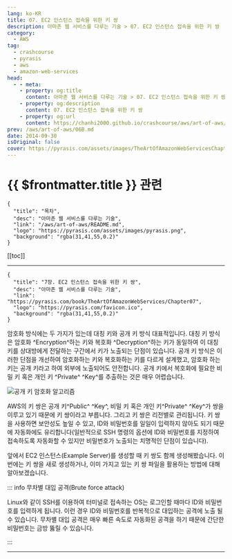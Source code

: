```yaml
---
lang: ko-KR
title: 07. EC2 인스턴스 접속을 위한 키 쌍
description: 아마존 웹 서비스를 다루는 기술 > 07. EC2 인스턴스 접속을 위한 키 쌍
category:
  - AWS
tag: 
  - crashcourse
  - pyrasis
  - aws 
  - amazon-web-services
head:
  - - meta:
    - property: og:title
      content: 아마존 웹 서비스를 다루는 기술 > 07. EC2 인스턴스 접속을 위한 키 쌍
    - property: og:description
      content: 07. EC2 인스턴스 접속을 위한 키 쌍
    - property: og:url
      content: https://chanhi2000.github.io/crashcourse/aws/art-of-aws/07.html
prev: /aws/art-of-aws/06B.md
date: 2014-09-30
isOriginal: false
cover: https://pyrasis.com/assets/images/TheArtOfAmazonWebServicesChapter07/1.png
---
```


# {{ $frontmatter.title }} 관련

```component VPCard
{
  "title": "목차",
  "desc": "아마존 웹 서비스를 다루는 기술",
  "link": "/aws/art-of-aws/README.md",
  "logo": "https://pyrasis.com/assets/images/pyrasis.png",
  "background": "rgba(31,41,55,0.2)"
}
```

[[toc]]

---

```component VPCard
{
  "title": "7장. EC2 인스턴스 접속을 위한 키 쌍",
  "desc": "아마존 웹 서비스를 다루는 기술",
  "link": "https://pyrasis.com/book/TheArtOfAmazonWebServices/Chapter07",
  "logo": "https://pyrasis.com/favicon.ico",
  "background": "rgba(31,41,55,0.2)"
}
```

암호화 방식에는 두 가지가 있는데 대칭 키와 공개 키 방식 대표적입니다. 대칭 키 방식은 암호화 ^Encryption^하는 키와 복호화 ^Decryption^하는 키가 동일하여 이 대칭 키를 상대방에게 전달하는 구간에서 키가 노출되는 단점이 있습니다. 공개 키 방식은 이러한 단점을 개선하여 암호화하는 키와 복호화하는 키를 다르게 설계했고, 암호화 하는 키는 공개 키라고 하여 외부에 노출되어도 안전합니다. 공개 키에서 복호화에 필요한 비밀 키 혹은 개인 키 ^Private^ ^Key^를 추출하는 것은 매우 어렵습니다.

![공개 키 암호화 알고리즘](https://pyrasis.com/assets/images/TheArtOfAmazonWebServicesChapter07/1.png)

AWS의 키 쌍은 공개 키^Public^ ^Key^, 비밀 키 혹은 개인 키^Private^ ^Key^가 쌍을 이루고 있기 때문에 키 쌍이라고 부릅니다. 그리고 키 쌍은 리전별로 관리됩니다. 키 쌍을 사용하면 보안성도 높일 수 있고, ID와 비밀번호를 일일이 입력하지 않아도 되기 때문에 자동화에도 유리합니다(일반적으로 SSH 명령의 옵션에 ID와 비밀번호를 지정하여 접속하도록 자동화할 수 있지만 비밀번호가 노출되는 치명적인 단점이 있습니다).

앞에서 EC2 인스턴스(Example Server)를 생성할 때 키 쌍도 함께 생성해봤습니다. 이번에는 키 쌍을 새로 생성하거나, 이미 가지고 있는 키 쌍 파일을 활용하는 방법에 대해 알아보겠습니다.

::: info 무차별 대입 공격(Brute force attack)

Linux와 같이 SSH를 이용하여 터미널로 접속하는 OS는 로그인할 때마다 ID와 비밀번호를 입력하게 됩니다. 이런 경우 ID와 비밀번호를 반복적으로 대입하는 공격에 노출 될 수 있습니다. 무차별 대입 공격은 매우 빠른 속도로 자동화된 공격을 하기 때문에 간단한 비밀번호는 금방 뚫릴 수 있습니다.

:::

---
